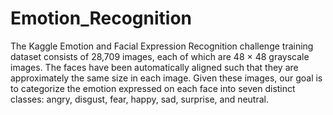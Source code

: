 # Emotion_Recognition
The Kaggle Emotion and Facial Expression Recognition challenge training dataset consists of 28,709 images, each of which are 48 × 48 grayscale images.
The faces have been automatically aligned such that they are approximately the same size in each image. 
Given these images, our goal is to categorize the emotion expressed on each face into seven distinct classes: angry, disgust, fear, happy, sad, surprise, and neutral.
